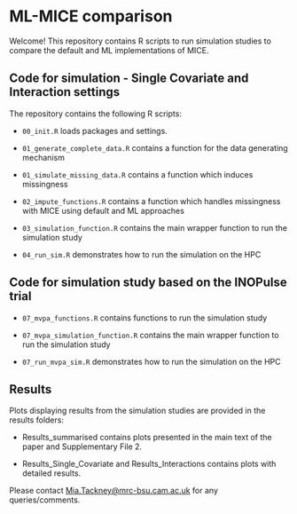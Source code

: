 # ML-MICE comparison
Welcome! This repository contains R scripts to run simulation studies to compare the default and ML implementations of MICE. 

## Code for simulation - Single Covariate and Interaction settings

The repository contains the following R scripts: 

- `00_init.R` loads packages and settings.

- `01_generate_complete_data.R` contains a function for the data generating mechanism

- `01_simulate_missing_data.R` contains a function which induces missingness

- `02_impute_functions.R` contains a function which handles missingness with MICE using default and ML approaches 

- `03_simulation_function.R` contains the main wrapper function to run the simulation study 

- `04_run_sim.R` demonstrates how to run the simulation on the HPC 

## Code for simulation study based on the INOPulse trial 

- `07_mvpa_functions.R` contains functions to run the simulation study
  
- `07_mvpa_simulation_function.R` contains the main wrapper function to run the simulation study 

- `07_run_mvpa_sim.R` demonstrates how to run the simulation on the HPC 

## Results

Plots displaying results from the simulation studies are provided in the results folders: 

- Results_summarised contains plots presented in the main text of the paper and Supplementary File 2.

- Results_Single_Covariate and Results_Interactions contains plots with detailed results. 


Please contact Mia.Tackney@mrc-bsu.cam.ac.uk for any queries/comments.
